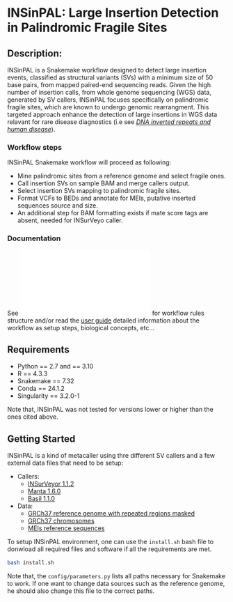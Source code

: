 
# INSinPAL: Large Insertion Detection in Palindromic Fragile Sites

## Description:

INSinPAL is a Snakemake workflow designed to detect large insertion events, classified as structural variants (SVs) with a minimum size of 50 base pairs, from mapped paired-end sequencing reads. Given the high number of insertion calls, from whole genome sequencing (WGS) data, generated by SV callers, INSinPAL focuses specifically on palindromic fragile sites, which are known to undergo genomic rearrangment. This targeted approach enhance the detection of large insertions in WGS data relavant for rare disease diagnostics (i.e see [*DNA inverted repeats and human disease*](https://www.imrpress.com/journal/FBL/3/4/10.2741/A284)).


### Workflow steps

INSinPAL Snakemake workflow will proceed as following:
 - Mine palindromic sites from a reference genome and select fragile ones.
 - Call insertion SVs on sample BAM and merge callers output.
 - Select insertion SVs mapping to palindromic fragile sites.
 - Format VCFs to BEDs and annotate for MEIs, putative inserted sequences source and size.
 - An additional step for BAM formatting exists if mate score tags are absent, needed for INSurVeyo caller.

### Documentation

See ![DAG of jobs](./doc/dag.pdf) for workflow rules structure and/or read the [user guide](./doc/user_guide.md) detailed information about the workflow as setup steps, biological concepts, etc...
 

## Requirements

* Python == 2.7 and == 3.10
* R == 4.3.3
* Snakemake == 7.32
* Conda == 24.1.2
* Singularity == 3.2.0-1

Note that, INSinPAL was not tested for versions lower or higher than the ones cited above.

## Getting Started

INSinPAL is a kind of metacaller using thre different SV callers and a few external data files that need to be setup:

* Callers:
  * [INSurVeyor 1.1.2](https://github.com/kensung-lab/INSurVeyor)
  * [Manta 1.6.0](https://github.com/Illumina/manta)
  * [Basil 1.1.0](https://github.com/seqan/anise_basil)
* Data:
  * [GRCh37 reference genome with repeated regions masked](https://hgdownload.soe.ucsc.edu/goldenPath/hg19/bigZips/hg19.fa.masked.gz)
  * [GRCh37 chromosomes](https://hgdownload.soe.ucsc.edu/goldenPath/hg19/bigZips/chromFaMasked.tar.gz)
  * [MEIs reference sequences](resources/data/MEI_consensus_seqs_SCRAMble_plus_MOBSTER.fa)
  

To setup INSinPAL environment, one can use the `install.sh` bash file to donwload all required files and software if all the requirements are met.
```bash
bash install.sh
```
Note that, the `config/parameters.py` lists all paths necessary for Snakemake to work. If one want to change data sources such as the reference genome, he should also change this file to the correct paths.



